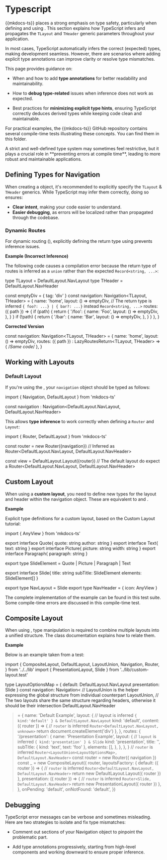 # Typescript

{{mkdocs-ts}} places a strong emphasis on type safety, particularly when defining and using 
<api-link target='Navigation'></api-link>. This section explains how TypeScript infers and propagates the 
`TLayout` and `THeader` generic parameters throughout your application.

In most cases, TypeScript automatically infers the correct (expected) types, making development seamless. 
However, there are scenarios where adding explicit type annotations can improve clarity or resolve type mismatches.

This page provides guidance on:

*  When and how to add **type annotations** for better readability and maintainability.

*  How to **debug type-related** issues when inference does not work as expected.

*  Best practices for **minimizing explicit type hints**, ensuring TypeScript correctly deduces derived types while 
   keeping code clean and maintainable.

For practical examples, the {{mkdocs-ts}} GitHub repository contains several compile-time tests illustrating these 
concepts. You can find them in this <ext-link target="github-static-tests">folder</ext-link>.

<note level="hint"> 
A strict and well-defined type system may sometimes feel restrictive, but it plays a crucial role in 
**preventing errors at compile time**, leading to more robust and maintainable applications. 
</note>


## Defining Types for Navigation

When creating a <api-link target="Navigation"></api-link> object, it's recommended to explicitly specify the 
`TLayout` & `THeader` generics. While TypeScript may infer them correctly, doing so ensures:

*  **Clear intent**, making your code easier to understand.
*  **Easier debugging**, as errors will be localized rather than propagated through the codebase.

### Dynamic Routes

For dynamic routing (<api-link target="DynamicRoutes"></api-link>), explicitly defining the return type using 
<api-link target="LazyRoutesReturn"></api-link> prevents inference issues.

**Example (Incorrect Inference)**

The following code causes a compilation error because the return type of routes is inferred as a `union` rather than 
the expected `Record<string, ...>`:

<code-snippet language="javascript">
type TLayout = DefaultLayout.NavLayout
type THeader = DefaultLayout.NavHeader

const emptyDiv = { tag: 'div' }
const navigation: Navigation<TLayout, THeader> = {
    name: 'home',
    layout: () => emptyDiv,
    // The return type is inferred `{ foo?: ...} | { bar?: ...}` instead `Record<string, ...>`
    routes: ({ path }) => {
        if (path) {
            return {
                '/foo': {
                    name: 'Foo',
                    layout: () => emptyDiv,
                },
            }
        }
        if (!path) {
            return {
                '/bar': {
                    name: 'Bar',
                    layout: () => emptyDiv,
                },
            }
        }
    },
}
</code-snippet>

**Corrected Version**

<code-snippet language="javascript">

const navigation: Navigation<TLayout, THeader> = {
    name: 'home',
    layout: () => emptyDiv,
    routes: ({ path }) : LazyRoutesReturn<TLayout, THeader> => {
        /*Same code*/
    },
}
</code-snippet>

## Working with Layouts

### Default Layout

If you're using the <api-link target="DefaultLayout.Layout"></api-link>, your `navigation` object should be 
typed as follows:

<code-snippet language="javascript">
import { Navigation, DefaultLayout } from 'mkdocs-ts'

const navigation : Navigation<DefaultLayout.NavLayout, DefaultLayout.NavHeader>

</code-snippet>

This allows **type inference** to work correctly when defining a `Router` and `Layout`:

<code-snippet language="javascript">
import { Router, DefaultLayout } from 'mkdocs-ts'

const router = new Router({navigation})
// Inferred as Router<DefaultLayout.NavLayout, DefaultLayout.NavHeader>

const view = DefaultLayout.Layout({router})
// The default layout do expect a Router<DefaultLayout.NavLayout, DefaultLayout.NavHeader>
</code-snippet>

## Custom Layout

When using a **custom layout**, you need to define new types for the 
layout and header within the navigation object. 
These are equivalent to <api-link target="DefaultLayout.NavLayout"></api-link> and 
<api-link target="DefaultLayout.NavHeader"></api-link>.

**Example**

Explicit type definitions for a custom layout, based on the
<cross-link target="custom-layout">Custom Layout</cross-link> tutorial:

<code-snippet language="javascript" highlightedLines="25 26">
import { AnyView } from 'mkdocs-ts'

export interface Quote{
    quote: string
    author: string
}
export interface Text{
    text: string
}
export interface Picture{
    picture: string
    width: string
}
export interface Paragraph{
    paragraph: string
}

export type SlideElement = Quote | Picture | Paragraph | Text

export interface Slide{
    title: string
    subTitle: SlideElement
    elements: SlideElement[]
}

export type NavLayout = Slide
export type NavHeader = { icon: AnyView }
</code-snippet>

The complete implementation of the example can be found in this 
<ext-link target="tests.custom-layout">test suite</ext-link>.
Some compile-time errors are discussed in this
<ext-link target="static-tests.custom-layout">compile-time test</ext-link>.

## Composite Layout

When using <api-link target="CompositeLayout"></api-link>, type manipulation is required to combine multiple layouts
into a unified structure. The class documentation explains how to relate them.

**Example**

Below is an example taken from a <ext-link target="static-tests.composite-layout">test</ext-link>:  

<code-snippet language="javascript">
import {
    CompositeLayout,
    DefaultLayout,
    LayoutUnion,
    Navigation,
    Router,
} from '../../lib'
import { PresentationLayout, Slide } from '../lib/custom-layout.test'

type LayoutOptionsMap = {
    default: DefaultLayout.NavLayout
    presentation: Slide
}
const navigation: Navigation<
    // LayoutUnion is the helper expressing the global structure from individual counterpart
    LayoutUnion<LayoutOptionsMap>,
    // The two layouts share the same structure regarding headers, otherwise it should be their intersection
    DefaultLayout.NavHeader
> = {
    name: 'Default Example',
    layout: {
        // layout is inferred `{ kind:'default' } & DefaultLayout.NavLayout`
        kind: 'default',
        content: ({ router }) => {
            // `router` is inferred `Router<DefaultLayout.NavLayout, unknown>`
            return document.createElement('div')
        },
    },
    routes: {
        '/presentation': {
            name: 'Presentation Example',
            layout: {
                // `layout` is inferred `{ kind:'presentation' } & Slide`
                kind: 'presentation',
                title: '',
                subTitle: { kind: 'text', text: 'foo' },
                elements: [],
            },
        },
    },
}
// `router` is inferred `Router<LayoutUnion<LayoutOptionsMap>, DefaultLayout.NavHeader>`
const router = new Router({ navigation })
const _ = new CompositeLayout({
    router,
    layoutsFactory: {
        default: ({ router }) => {
            // `router` is inferred `Router<DefaultLayout.NavLayout, DefaultLayout.NavHeader>`
            return new DefaultLayout.Layout({ router })
        },
        presentation: ({ router }) => {
            // `router` is inferred `Router<Slide, DefaultLayout.NavHeader>`
            return new PresentationLayout({ router })
        },
    },
    onPending: 'default',
    onNotFound: 'default',
})
</code-snippet>


## Debugging

TypeScript error messages can be verbose and sometimes misleading. Here are two strategies to 
isolate and fix type mismatches:
 
*  Comment out sections of your Navigation object to pinpoint the problematic part.

*  Add type annotations progressively, starting from high-level components and working downward to ensure proper 
   inference.
